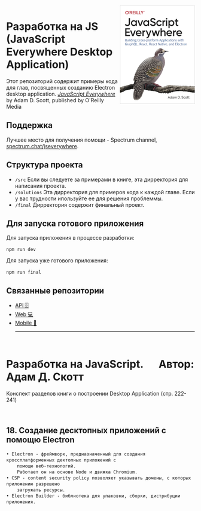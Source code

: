 <img src="cover.png" width="200" align="right" />

# Разработка на JS (JavaScript Everywhere Desktop Application)

Этот репозиторий содержит примеры кода для глав, посвященных созданию Electron desktop application.
[_JavaScript Everywhere_](https://www.jseverywhere.io/) by Adam D. Scott, published by O'Reilly Media

## Поддержка

Лучшее место для получения помощи - Spectrum channel, [spectrum.chat/jseverywhere](https://spectrum.chat/jseverywhere).

## Структура проекта

- `/src` Если вы следуете за примерами в книге, эта дирректория для написания проекта.
- `/solutions` Эта дирректория для примеров кода к каждой главе. Если у вас трудности ипользуйте ее для решения проблеммы.
- `/final` Дирректория содержит финальный проект.

## Для запуска готового приложения

Для запуска приложения в процессе разработки:

```
npm run dev
```

Для запуска уже готового приложения:

```
npm run final
```

## Связанные репозитории

- [API 🗄️ ](https://github.com/javascripteverywhere/api)
- [Web 💻 ](https://github.com/javascripteverywhere/web)
- [Mobile 🤳](https://github.com/javascripteverywhere/mobile)
  <br>
  <hr>
  <br>

# Разработка на JavaScript. &emsp; Автор: Адам Д. Скотт

Конспект разделов книги о построении Desktop Application (стр. 222-241)

<br>

## 18. Создание десктопных приложений с помощю Electron

    • Electron - фреймворк, предназначенный для создания кроссплатформенных дектопных приложений с
        помощю веб-технологий.
        Работает он на основе Node и движка Chromium.
    • CSP - content security policy позволяет указывать домены, с которых приложению разрешено
        загружать ресурсы.
    • Electron Builder - библиотека для упаковки, сборки, дистрибуции приложения.
